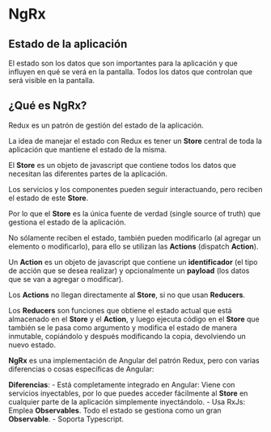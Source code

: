 # NgRx

## Estado de la aplicación

El estado son los datos que son importantes para la aplicación y que influyen en qué se verá en la pantalla.
Todos los datos que controlan que será visible en la pantalla.

## ¿Qué es NgRx?
Redux es un patrón de gestión del estado de la aplicación.

La idea de manejar el estado con Redux es tener un **Store** central de toda la aplicación que mantiene el estado de la misma.

El **Store** es un objeto de javascript que contiene todos los datos que necesitan las diferentes partes de la aplicación.

Los servicios y los componentes pueden seguir interactuando, pero reciben el estado de este **Store**.

Por lo que el **Store** es la única fuente de verdad (single source of truth) que gestiona el estado de la aplicación.

No sólamente reciben el estado, también pueden modificarlo (al agregar un elemento o modificarlo), para ello se utilizan las **Actions** (dispatch **Action**).

Un **Action** es un objeto de javascript que contiene un **identificador** (el tipo de acción que se desea realizar) y opcionalmente un **payload** (los datos que se van a agregar o modificar).

Los **Actions** no llegan directamente al **Store**, si no que usan **Reducers**.

Los **Reducers** son funciones que obtiene el estado actual que está almacenado en el **Store** y el **Action**, y luego ejecuta código en el **Store** que también se le pasa como argumento y modifica el estado de manera inmutable, copiándolo y después modificando la copia, devolviendo un nuevo estado.

**NgRx** es una implementación de Angular del patrón Redux, pero con varias diferencias o cosas específicas de Angular:

**Diferencias**:
    - Está completamente integrado en Angular: Viene con servicios inyectables, por lo que puedes acceder fácilmente al **Store** en cualquier parte de la aplicación simplemente inyectándolo.
    - Usa RxJs: Emplea **Observables**. Todo el estado se gestiona como un gran **Observable**.
    - Soporta Typescript.
